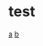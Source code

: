 # test

[a](https://github.com/juniusluo/test/docs/a#title)
[b](https://github.com/juniusluo/test/docs#b-title)
